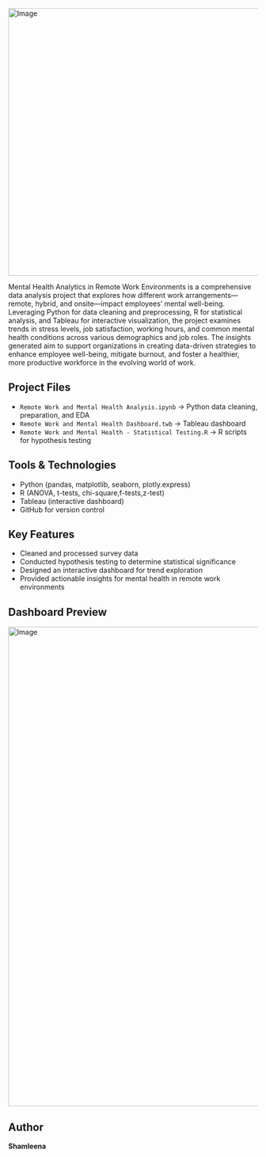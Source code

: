 <img width="960" height="540" alt="Image" src="https://github.com/user-attachments/assets/ecf5df75-896c-41a0-b12f-c79fbb49154f" />

Mental Health Analytics in Remote Work Environments is a comprehensive data analysis project that explores how different work arrangements—remote, hybrid, and onsite—impact employees’ mental well-being. Leveraging Python for data cleaning and preprocessing, R for statistical analysis, and Tableau for interactive visualization, the project examines trends in stress levels, job satisfaction, working hours, and common mental health conditions across various demographics and job roles. The insights generated aim to support organizations in creating data-driven strategies to enhance employee well-being, mitigate burnout, and foster a healthier, more productive workforce in the evolving world of work.

## Project Files
- `Remote Work and Mental Health Analysis.ipynb` → Python data cleaning, preparation, and EDA
- `Remote Work and Mental Health Dashboard.twb` → Tableau dashboard
- `Remote Work and Mental Health - Statistical Testing.R` → R scripts for hypothesis testing

## Tools & Technologies
- Python (pandas, matplotlib, seaborn, plotly.express)
- R (ANOVA, t-tests, chi-square,f-tests,z-test)
- Tableau (interactive dashboard)
- GitHub for version control

## Key Features
- Cleaned and processed survey data
- Conducted hypothesis testing to determine statistical significance
- Designed an interactive dashboard for trend exploration
- Provided actionable insights for mental health in remote work environments

## Dashboard Preview
<img width="1890" height="968" alt="Image" src="https://github.com/user-attachments/assets/265ef851-70d6-4987-90bd-231e4d0448b7" />

## Author
**Shamleena**
